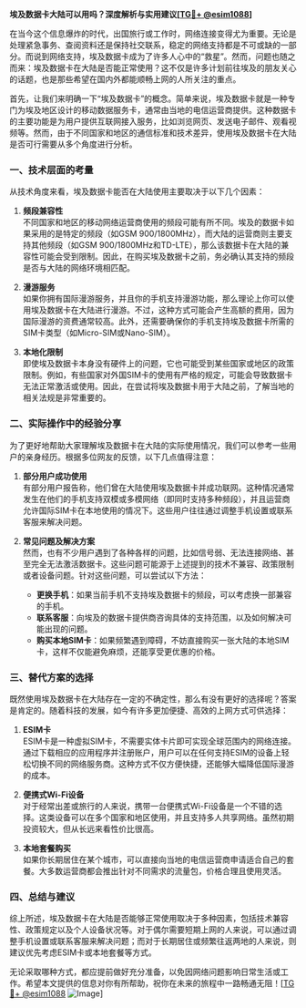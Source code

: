 **埃及数据卡大陆可以用吗？深度解析与实用建议[[TG💪+ @esim1088](https://t.me/s/esim1088)]**

在当今这个信息爆炸的时代，出国旅行或工作时，网络连接变得尤为重要。无论是处理紧急事务、查阅资料还是保持社交联系，稳定的网络支持都是不可或缺的一部分。而说到网络支持，埃及数据卡成为了许多人心中的“救星”。然而，问题也随之而来：埃及数据卡在大陆是否能正常使用？这不仅是许多计划前往埃及的朋友关心的话题，也是那些希望在国内外都能顺畅上网的人所关注的重点。

首先，让我们来明确一下“埃及数据卡”的概念。简单来说，埃及数据卡就是一种专门为埃及地区设计的移动数据服务卡，通常由当地的电信运营商提供。这种数据卡的主要功能是为用户提供互联网接入服务，比如浏览网页、发送电子邮件、观看视频等。然而，由于不同国家和地区的通信标准和技术差异，使用埃及数据卡在大陆是否可行需要从多个角度进行分析。

### **一、技术层面的考量**

从技术角度来看，埃及数据卡能否在大陆使用主要取决于以下几个因素：

1. **频段兼容性**  
   不同国家和地区的移动网络运营商使用的频段可能有所不同。埃及的数据卡如果采用的是特定的频段（如GSM 900/1800MHz），而大陆的运营商则主要支持其他频段（如GSM 900/1800MHz和TD-LTE），那么该数据卡在大陆的兼容性可能会受到限制。因此，在购买埃及数据卡之前，务必确认其支持的频段是否与大陆的网络环境相匹配。

2. **漫游服务**  
   如果你拥有国际漫游服务，并且你的手机支持漫游功能，那么理论上你可以使用埃及数据卡在大陆进行漫游。不过，这种方式可能会产生高额的费用，因为国际漫游的资费通常较高。此外，还需要确保你的手机支持埃及数据卡所需的SIM卡类型（如Micro-SIM或Nano-SIM）。

3. **本地化限制**  
   即使埃及数据卡本身没有硬件上的问题，它也可能受到某些国家或地区的政策限制。例如，有些国家对外国SIM卡的使用有严格的规定，可能会导致数据卡无法正常激活或使用。因此，在尝试将埃及数据卡用于大陆之前，了解当地的相关法规是非常重要的。

### **二、实际操作中的经验分享**

为了更好地帮助大家理解埃及数据卡在大陆的实际使用情况，我们可以参考一些用户的亲身经历。根据多位网友的反馈，以下几点值得注意：

1. **部分用户成功使用**  
   有部分用户报告称，他们曾在大陆使用埃及数据卡并成功联网。这种情况通常发生在他们的手机支持双模或多模网络（即同时支持多种频段），并且运营商允许国际SIM卡在本地使用的情况下。这些用户往往通过调整手机设置或联系客服来解决问题。

2. **常见问题及解决方案**  
   然而，也有不少用户遇到了各种各样的问题，比如信号弱、无法连接网络、甚至完全无法激活数据卡。这些问题可能源于上述提到的技术不兼容、政策限制或者设备问题。针对这些问题，可以尝试以下方法：
   - **更换手机**：如果当前手机不支持埃及数据卡的频段，可以考虑换一部兼容的手机。
   - **联系客服**：向埃及的数据卡提供商咨询具体的支持范围，以及如何解决可能出现的问题。
   - **购买本地SIM卡**：如果频繁遇到障碍，不妨直接购买一张大陆的本地SIM卡，这样不仅能避免麻烦，还能享受更优惠的价格。

### **三、替代方案的选择**

既然使用埃及数据卡在大陆存在一定的不确定性，那么有没有更好的选择呢？答案是肯定的。随着科技的发展，如今有许多更加便捷、高效的上网方式可供选择：

1. **ESIM卡**  
   ESIM卡是一种虚拟SIM卡，不需要实体卡片即可实现全球范围内的网络连接。通过下载相应的应用程序并注册账户，用户可以在任何支持ESIM的设备上轻松切换不同的网络服务商。这种方式不仅方便快捷，还能够大幅降低国际漫游的成本。

2. **便携式Wi-Fi设备**  
   对于经常出差或旅行的人来说，携带一台便携式Wi-Fi设备是一个不错的选择。这类设备可以在多个国家和地区使用，并且支持多人共享网络。虽然初期投资较大，但从长远来看性价比很高。

3. **本地套餐购买**  
   如果你长期居住在某个城市，可以直接向当地的电信运营商申请适合自己的套餐。大多数运营商都会推出针对不同需求的流量包，价格合理且使用灵活。

### **四、总结与建议**

综上所述，埃及数据卡在大陆是否能够正常使用取决于多种因素，包括技术兼容性、政策规定以及个人设备状况等。对于偶尔需要短期上网的人来说，可以通过调整手机设置或联系客服来解决问题；而对于长期居住或频繁往返两地的人来说，则建议优先考虑ESIM卡或本地套餐等方式。

无论采取哪种方式，都应提前做好充分准备，以免因网络问题影响日常生活或工作。希望本文提供的信息对你有所帮助，祝你在未来的旅程中一路畅通无阻！[[TG💪+ @esim1088](https://t.me/s/esim1088) ![Image](https://i.postimg.cc/4NQfJmqS/Snipaste-2025-05-13-00-14-12.png)]
